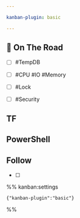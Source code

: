 ```yaml
---

kanban-plugin: basic

---
```


## 🛵 On The Road

- [ ] #TempDB
- [ ] #CPU #IO #Memory
- [ ] #Lock
- [ ] #Security


## TF
## PowerShell
## Follow
- [ ] 





%% kanban:settings
```
{"kanban-plugin":"basic"}
```
%%